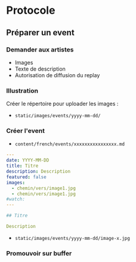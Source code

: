 # Protocole

## Préparer un event

### Demander aux artistes 

- Images
- Texte de description
- Autorisation de diffusion du replay

### Illustration

Créer le répertoire pour uploader les images : 
* `static/images/events/yyyy-mm-dd/`

### Créer l'event

* `content/french/events/xxxxxxxxxxxxxxxx.md`
```yaml
---
date: YYYY-MM-DD
title: Titre
description: Description
featured: false
images: 
  - chemin/vers/image1.jpg
  - chemin/vers/image1.jpg
#watch:
---

## Titre

Description
```
* `static/images/events/yyyy-mm-dd/image-x.jpg`

### Promouvoir sur buffer
